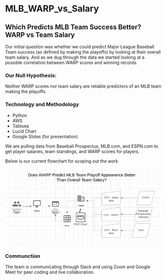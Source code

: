 # MLB_WARP_vs_Salary

## Which Predicts MLB Team Success Better? WARP vs Team Salary

Our initial question was whether we could predict Major League Baseball Team success (as defined by making the playoffs) by looking at their overall team salary. And as we dug through the data we started looking at a possible correlation between WARP scores and winning records.

### Our Null Hypothesis: 
Neither WARP scores nor team salary are reliable predictors of an MLB team making the playoffs.

### Technology and Methodology
- Python
- AWS
- Tabluea
- Lucid Chart
- Google Slides (for presentation)

We are pulling data from Baseball Prospectus, MLB.com, and ESPN.com to get player salaries, team standings, and WARP scores for players.

Below is our current flowchart for scoping out the work

![MLB WARP Salary Flowchart](https://github.com/damienfranco/MLB_WARP_vs_Salary/blob/main/images/Screen%20Shot%202022-03-23%20at%205.02.26%20PM.png)

### Communction
The team is communicating through Slack and using Zoom and Google Meet for peer coding and live collaboration.

